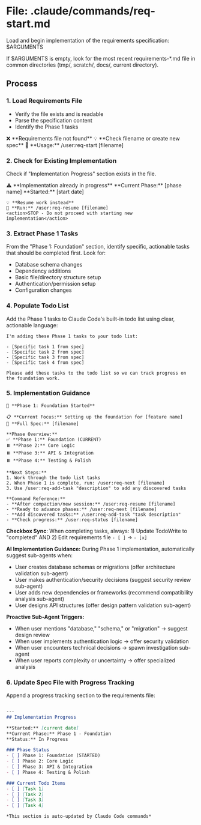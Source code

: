 # File: .claude/commands/req-start.md

Load and begin implementation of the requirements specification: $ARGUMENTS

If $ARGUMENTS is empty, look for the most recent requirements-*.md file in common directories (tmp/, scratch/, docs/, current directory).

## Process

### 1. Load Requirements File
- Verify the file exists and is readable
- Parse the specification content
- Identify the Phase 1 tasks

<error-handling>
  <case condition="file-not-found">
    ❌ **Requirements file not found**
    💡 **Check filename or create new spec**
    📝 **Usage:** /user:req-start [filename]
  </case>
</error-handling>

### 2. Check for Existing Implementation
Check if "Implementation Progress" section exists in the file.

<error-handling>
  <case condition="implementation-exists">
    ⚠️ **Implementation already in progress**
    **Current Phase:** [phase name]
    **Started:** [start date]
    
    💡 **Resume work instead**
    📝 **Run:** /user:req-resume [filename]
    <action>STOP - Do not proceed with starting new implementation</action>
  </case>
</error-handling>

### 3. Extract Phase 1 Tasks
From the "Phase 1: Foundation" section, identify specific, actionable tasks that should be completed first. Look for:
- Database schema changes
- Dependency additions  
- Basic file/directory structure setup
- Authentication/permission setup
- Configuration changes

### 4. Populate Todo List
Add the Phase 1 tasks to Claude Code's built-in todo list using clear, actionable language:

```
I'm adding these Phase 1 tasks to your todo list:

- [Specific task 1 from spec]
- [Specific task 2 from spec]  
- [Specific task 3 from spec]
- [Specific task 4 from spec]

Please add these tasks to the todo list so we can track progress on the foundation work.
```

### 5. Implementation Guidance
```
🚀 **Phase 1: Foundation Started**

📋 **Current Focus:** Setting up the foundation for [feature name]
📄 **Full Spec:** [filename]

**Phase Overview:**
✅ **Phase 1:** Foundation (CURRENT)
⏸️ **Phase 2:** Core Logic  
⏸️ **Phase 3:** API & Integration
⏸️ **Phase 4:** Testing & Polish

**Next Steps:**
1. Work through the todo list tasks
2. When Phase 1 is complete, run: /user:req-next [filename]
3. Use /user:req-add-task "description" to add any discovered tasks

**Command Reference:**
- **After compaction/new session:** /user:req-resume [filename]
- **Ready to advance phases:** /user:req-next [filename]
- **Add discovered tasks:** /user:req-add-task "task description"
- **Check progress:** /user:req-status [filename]
```

**Checkbox Sync**: When completing tasks, always: 1) Update TodoWrite to "completed" AND 2) Edit requirements file `- [ ]` → `- [x]`

**AI Implementation Guidance:**
During Phase 1 implementation, automatically suggest sub-agents when:
- User creates database schemas or migrations (offer architecture validation sub-agent)
- User makes authentication/security decisions (suggest security review sub-agent)
- User adds new dependencies or frameworks (recommend compatibility analysis sub-agent)
- User designs API structures (offer design pattern validation sub-agent)

**Proactive Sub-Agent Triggers:**
- When user mentions "database," "schema," or "migration" → suggest design review
- When user implements authentication logic → offer security validation
- When user encounters technical decisions → spawn investigation sub-agent
- When user reports complexity or uncertainty → offer specialized analysis

### 6. Update Spec File with Progress Tracking
Append a progress tracking section to the requirements file:

```markdown

---
## Implementation Progress

**Started:** [current date]  
**Current Phase:** Phase 1 - Foundation
**Status:** In Progress

### Phase Status
- [ ] Phase 1: Foundation (STARTED)
- [ ] Phase 2: Core Logic  
- [ ] Phase 3: API & Integration
- [ ] Phase 4: Testing & Polish

### Current Todo Items
- [ ] [Task 1]
- [ ] [Task 2]
- [ ] [Task 3]
- [ ] [Task 4]

*This section is auto-updated by Claude Code commands*
```
